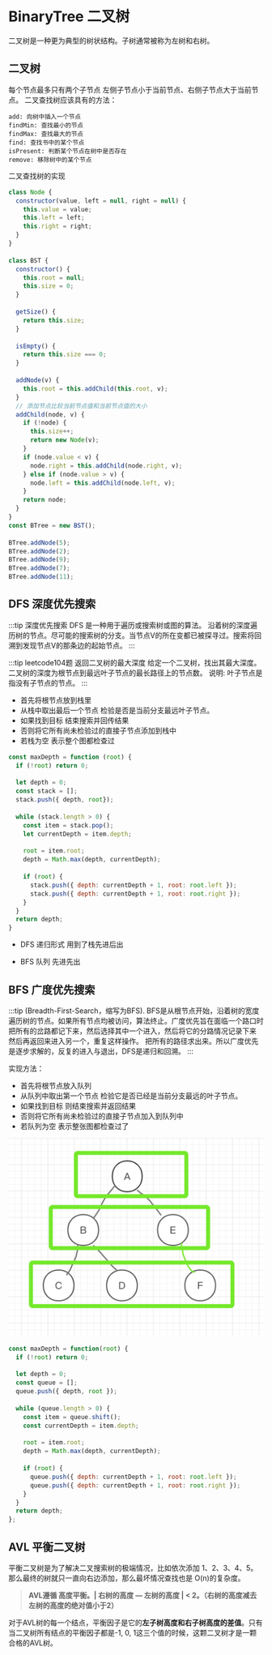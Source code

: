 # BinaryTree 二叉树

二叉树是一种更为典型的树状结构。子树通常被称为左树和右树。

## 二叉树
每个节点最多只有两个子节点 左侧子节点小于当前节点、右侧子节点大于当前节点。 二叉查找树应该具有的方法：

```tips
add: 向树中插入一个节点
findMin: 查找最小的节点
findMax: 查找最大的节点
find: 查找书中的某个节点
isPresent: 判断某个节点在树中是否存在
remove: 移除树中的某个节点
```

二叉查找树的实现
```javascript
class Node {
  constructor(value, left = null, right = null) {
    this.value = value;
    this.left = left;
    this.right = right;
  }
}

class BST {
  constructor() {
    this.root = null;
    this.size = 0;
  }

  getSize() {
    return this.size;
  }

  isEmpty() {
    return this.size === 0;
  }

  addNode(v) {
    this.root = this.addChild(this.root, v);
  }
  // 添加节点比较当前节点值和当前节点值的大小
  addChild(node, v) {
    if (!node) {
      this.size++;
      return new Node(v);
    }
    if (node.value < v) {
      node.right = this.addChild(node.right, v);
    } else if (node.value > v) {
      node.left = this.addChild(node.left, v);
    }
    return node;
  }
}
const BTree = new BST();

BTree.addNode(5);
BTree.addNode(2);
BTree.addNode(9);
BTree.addNode(7);
BTree.addNode(11);
```

## DFS 深度优先搜索

:::tip 深度优先搜索
DFS 是一种用于遍历或搜索树或图的算法。 沿着树的深度遍历树的节点。尽可能的搜索树的分支。当节点V的所在变都已被探寻过。搜索将回溯到发现节点V的那条边的起始节点。
:::



:::tip leetcode104题 返回二叉树的最大深度
给定一个二叉树，找出其最大深度。
二叉树的深度为根节点到最远叶子节点的最长路径上的节点数。
说明: 叶子节点是指没有子节点的节点。
:::


* 首先将根节点放到栈里
* 从栈中取出最后一个节点 检验是否是当前分支最远叶子节点。
* 如果找到目标 结束搜索并回传结果
* 否则将它所有尚未检验过的直接子节点添加到栈中
* 若栈为空 表示整个图都检查过

```javascript
const maxDepth = function (root) {
  if (!root) return 0;

  let depth = 0;
  const stack = [];
  stack.push({ depth, root});

  while (stack.length > 0) {
    const item = stack.pop();
    let currentDepth = item.depth;

    root = item.root;
    depth = Math.max(depth, currentDepth);

    if (root) {
      stack.push({ depth: currentDepth + 1, root: root.left });
      stack.push({ depth: currentDepth + 1, root: root.right });
    }
  }
  return depth;
}
```



- DFS 递归形式 用到了栈先进后出

- BFS 队列 先进先出


## BFS 广度优先搜索

:::tip (Breadth-First-Search，缩写为BFS). BFS是从根节点开始，沿着树的宽度遍历树的节点。如果所有节点均被访问，算法终止。广度优先旨在面临一个路口时 把所有的岔路都记下来，然后选择其中一个进入，然后将它的分路情况记录下来 然后再返回来进入另一个，重复这样操作。 把所有的路径求出来。所以广度优先是逐步求解的，反复的进入与退出，DFS是递归和回溯。
:::

实现方法：

- 首先将根节点放入队列
- 从队列中取出第一个节点 检验它是否已经是当前分支最远的叶子节点。
- 如果找到目标 则结束搜索并返回结果
- 否则将它所有尚未检验过的直接子节点加入到队列中
- 若队列为空 表示整张图都检查过了

![border](https://github.com/facebook201/sy-fontend-system/blob/master/img/BFS.jpeg?raw=true)

```javascript
const maxDepth = function(root) {
  if (!root) return 0;

  let depth = 0;
  const queue = [];
  queue.push({ depth, root });

  while (queue.length > 0) {
    const item = queue.shift();
    const currentDepth = item.depth;

    root = item.root;
    depth = Math.max(depth, currentDepth);

    if (root) {
      queue.push({ depth: currentDepth + 1, root: root.left });
      queue.push({ depth: currentDepth + 1, root: root.right });
    }
  }
  return depth;
};
```



## AVL 平衡二叉树

平衡二叉树是为了解决二叉搜索树的极端情况，比如依次添加 1、2、3、4、5。那么最终的树就只一直向右边添加，那么最坏情况查找也是 O(n)的复杂度。

> **AVL遵循 高度平衡。| 右树的高度 — 左树的高度 | < 2。（右树的高度减去左树的高度的绝对值小于2）**



对于AVL树的每一个结点，平衡因子是它的**左子树高度和右子树高度的差值**。只有当二叉树所有结点的平衡因子都是-1, 0, 1这三个值的时候，这颗二叉树才是一颗合格的AVL树。























